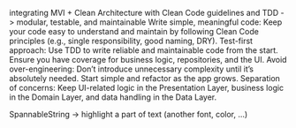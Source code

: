 integrating MVI + Clean Architecture with Clean Code guidelines and TDD
	-> modular, testable, and maintainable
	Write simple, meaningful code: Keep your code easy to understand and maintain by following Clean Code principles (e.g., single 
		responsibility, good naming, DRY).
	Test-first approach: Use TDD to write reliable and maintainable code from the start. Ensure you have coverage for business logic, 
		repositories, and the UI.
	Avoid over-engineering: Don’t introduce unnecessary complexity until it’s absolutely needed. Start simple and refactor as the app 
		grows.
	Separation of concerns: Keep UI-related logic in the Presentation Layer, business logic in the Domain Layer, and data handling in 
		the Data Layer.

SpannableString -> highlight a part of text (another font, color, ...)